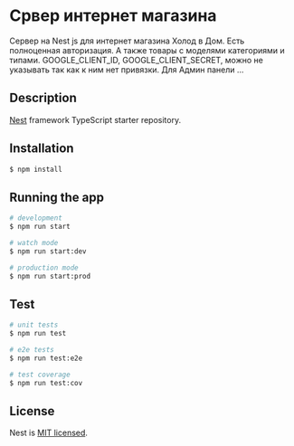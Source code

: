# Срвер интернет магазина

Сервер на Nest js для интернет магазина Холод в Дом. Есть полноценная авторизация. А также товары с моделями категориями и типами. GOOGLE_CLIENT_ID,
GOOGLE_CLIENT_SECRET, можно не указывать так как к ним нет привязки. Для Админ панели ...

## Description

[Nest](https://github.com/nestjs/nest) framework TypeScript starter repository.

## Installation

```bash
$ npm install
```

## Running the app

```bash
# development
$ npm run start

# watch mode
$ npm run start:dev

# production mode
$ npm run start:prod
```

## Test

```bash
# unit tests
$ npm run test

# e2e tests
$ npm run test:e2e

# test coverage
$ npm run test:cov
```

## License

Nest is [MIT licensed](LICENSE).
